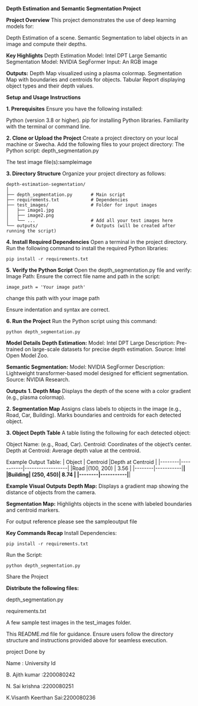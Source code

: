 **Depth Estimation and Semantic Segmentation Project**

**Project Overview**
This project demonstrates the use of deep learning models for:

Depth Estimation of a scene.
Semantic Segmentation to label objects in an image and compute their depths.

**Key Highlights**
Depth Estimation Model: Intel DPT Large
Semantic Segmentation Model: NVIDIA SegFormer
Input: An RGB image

**Outputs:**
Depth Map visualized using a plasma colormap.
Segmentation Map with boundaries and centroids for objects.
Tabular Report displaying object types and their depth values.

**Setup and Usage Instructions**

**1. Prerequisites**
Ensure you have the following installed:

Python (version 3.8 or higher).
pip for installing Python libraries.
Familiarity with the terminal or command line.

**2. Clone or Upload the Project**
Create a project directory on your local machine or Swecha.
Add the following files to your project directory:
The Python script: depth_segmentation.py

The test image file(s):sampleimage

**3. Directory Structure**
Organize your project directory as follows:


```
depth-estimation-segmentation/
│
├── depth_segmentation.py       # Main script
├── requirements.txt            # Dependencies
├── test_images/                # Folder for input images
│   ├── image1.jpg
│   ├── image2.png
│   └── ...                     # Add all your test images here
└── outputs/                    # Outputs (will be created after running the script)
```

**4. Install Required Dependencies**
Open a terminal in the project directory.
Run the following command to install the required Python libraries:

`pip install -r requirements.txt`

**5**. **Verify the Python Script**
Open the depth_segmentation.py file and verify:
Image Path: Ensure the correct file name and path in the script:


`image_path = 'Your image path'`

change this path with your image path

Ensure indentation and syntax are correct.

**6. Run the Project**
Run the Python script using this command:

`python depth_segmentation.py`

**Model Details**
**Depth Estimation:**
Model: Intel DPT Large
Description: Pre-trained on large-scale datasets for precise depth estimation.
Source: Intel Open Model Zoo.

**Semantic Segmentation:**
Model: NVIDIA SegFormer
Description: Lightweight transformer-based model designed for efficient segmentation.
Source: NVIDIA Research.

**Outputs**
**1. Depth Map**
Displays the depth of the scene with a color gradient (e.g., plasma colormap).

**2. Segmentation Map**
Assigns class labels to objects in the image (e.g., Road, Car, Building).
Marks boundaries and centroids for each detected object.

**3. Object Depth Table**
A table listing the following for each detected object:

Object Name: (e.g., Road, Car).
Centroid: Coordinates of the object’s center.
Depth at Centroid: Average depth value at the centroid.

Example Output Table:
| Object | Centroid  |Depth at Centroid |
|--------|-----------|------------------|
|Road    |(100, 200) |    	3.56        |
|--------|-----------|__________________|
|Building| (250, 450)|       8.74       |
|--------|-----------|__________________|



**Example Visual Outputs**
**Depth Map:**
Displays a gradient map showing the distance of objects from the camera.

**Segmentation Map:**
Highlights objects in the scene with labeled boundaries and centroid markers.

For output reference please see the sampleoutput file

**Key Commands Recap**
Install Dependencies:

`pip install -r requirements.txt`

Run the Script:

`python depth_segmentation.py`

Share the Project

**Distribute the following files:**


depth_segmentation.py

requirements.txt

A few sample test images in the test_images folder.

This README.md file for guidance.
Ensure users follow the directory structure and instructions provided above for seamless execution.
 
 project Done by 

 Name           : University Id 
 
 B. Ajith kumar :2200080242

 N. Sai krishna :2200080251

 K.Visanth Keerthan Sai:2200080236
